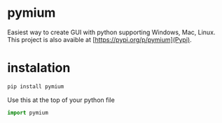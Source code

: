 # pymium
Easiest way to create GUI with python supporting Windows, Mac, Linux.
This project is also avaible at [https://pypi.org/p/pymium](Pypi).

# instalation
```python
pip install pymium
```
Use this at the top of your python file
```python
import pymium
```
